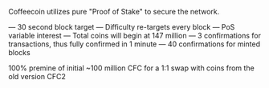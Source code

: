 
Coffeecoin utilizes pure "Proof of Stake" to secure the network. 

— 30 second block target 
— Difficulty re-targets every block 
— PoS variable interest
— Total coins will begin at 147 million 
— 3 confirmations for transactions, thus fully confirmed in 1 minute 
— 40 confirmations for minted blocks 

100% premine of initial ~100 million CFC for a 1:1 swap with coins from the old version CFC2 
